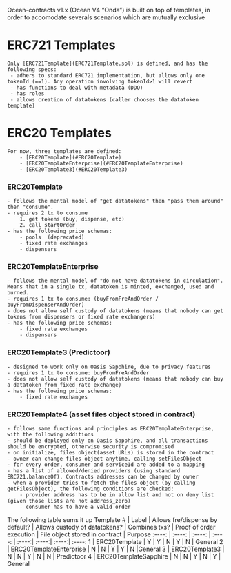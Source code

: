 Ocean-contracts v1.x (Ocean V4 “Onda”) is built on top of templates, in order to accomodate severals scenarios which are mutually exclusive


# ERC721 Templates
    Only [ERC721Template](ERC721Template.sol) is defined, and has the following specs:
     - adhers to standard ERC721 implementation, but allows only one tokenId (==1). Any operation involving tokenId>1 will revert
     - has functions to deal with metadata (DDO)
     - has roles
     - allows creation of datatokens (caller chooses the datatoken template)

# ERC20 Templates

    For now, three templates are defined:
        - [ERC20Template](#ERC20Template)
        - [ERC20TemplateEnterprise](#ERC20TemplateEnterprise)
        - [ERC20Template3](#ERC20Template3)

### ERC20Template
    - follows the mental model of "get datatokens" then "pass them around" then "consume".
    - requires 2 tx to consume 
        1. get tokens (buy, dispense, etc)
        2. call startOrder
    - has the following price schemas:
        - pools  (deprecated)
        - fixed rate exchanges
        - dispensers

### ERC20TemplateEnterprise
    - follows the mental model of "do not have datatokens in circulation". Means that in a single tx, datatoken is minted, exchanged, used and burned.
    - requires 1 tx to consume: (buyFromFreAndOrder / buyFromDispenserAndOrder)
    - does not allow self custody of datatokens (means that nobody can get tokens from dispensers or fixed rate exchangers)
    - has the following price schemas:
        - fixed rate exchanges
        - dispensers

### ERC20Template3  (Predictoor)
    - designed to work only on Oasis Sapphire, due to privacy features
    - requires 1 tx to consume: buyFromFreAndOrder
    - does not allow self custody of datatokens (means that nobody can buy a datatoken from fixed rate exchange)
    - has the following price schemas:
        - fixed rate exchanges
         
### ERC20Template4 (asset files object stored in contract)
    - follows same functions and principles as ERC20TemplateEnterprise, with the following additions
    - should be deployed only on Oasis Sapphire, and all transactions should be encrypted, otherwise security is compromised
    - on initialize, files object(asset URLs) is stored in the contract
    - owner can change files object anytime, calling setFilesObject
    - for every order, consumer and serviceId are added to a mapping
    - has a list of allowed/denied providers (using standard ERC721.balanceOf). Contracts addresses can be changed by owner
    - when a provider tries to fetch the files object (by calling getFilesObject), the following conditions are checked:
        - provider address has to be in allow list and not on deny list (given those lists are not address_zero)
        - consumer has to have a valid order

The following table sums it up
Template # | Label | Allows fre/dispense by default? | Allows custody of datatokens? | Combines txs? | Proof of order execution | File object stored in contract | Purpose
:----: | :----: | :----: | :----: | :----:| :----:| :----:| :----:
1 | ERC20Template | Y | Y | N | Y | N | General
2 | ERC20TemplateEnterprise | N | N | Y | Y | N |General
3 | ERC20Template3 | N | N | Y | N | N | Predictoor
4 | ERC20TemplateSapphire | N | N | Y | N | Y | General

